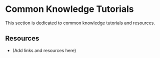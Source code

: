 # Common Knowledge Tutorials

This section is dedicated to common knowledge tutorials and resources.

## Resources
- (Add links and resources here)
